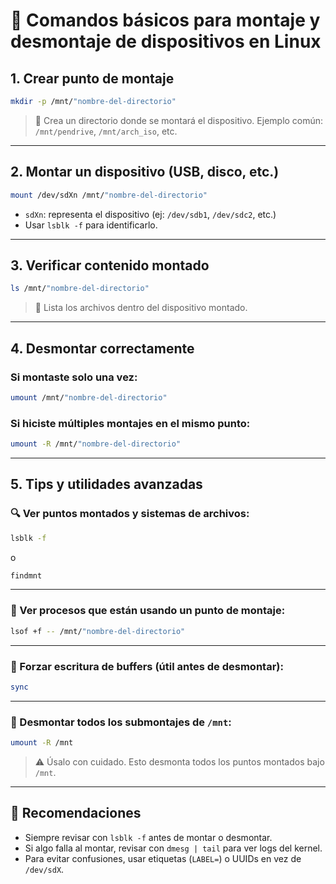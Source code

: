 
# 🧰 Comandos básicos para montaje y desmontaje de dispositivos en Linux

## 1. Crear punto de montaje

```bash
mkdir -p /mnt/"nombre-del-directorio"
```

> 🔧 Crea un directorio donde se montará el dispositivo. Ejemplo común: `/mnt/pendrive`, `/mnt/arch_iso`, etc.

---

## 2. Montar un dispositivo (USB, disco, etc.)

```bash
mount /dev/sdXn /mnt/"nombre-del-directorio"
```

- `sdXn`: representa el dispositivo (ej: `/dev/sdb1`, `/dev/sdc2`, etc.)
- Usar `lsblk -f` para identificarlo.

---

## 3. Verificar contenido montado

```bash
ls /mnt/"nombre-del-directorio"
```

> 📂 Lista los archivos dentro del dispositivo montado.

---

## 4. Desmontar correctamente

### Si montaste solo una vez:

```bash
umount /mnt/"nombre-del-directorio"
```

### Si hiciste múltiples montajes en el mismo punto:

```bash
umount -R /mnt/"nombre-del-directorio"
```

---

## 5. Tips y utilidades avanzadas

### 🔍 Ver puntos montados y sistemas de archivos:

```bash
lsblk -f
```

o

```bash
findmnt
```

---

### 🔎 Ver procesos que están usando un punto de montaje:

```bash
lsof +f -- /mnt/"nombre-del-directorio"
```

---

### 🧼 Forzar escritura de buffers (útil antes de desmontar):

```bash
sync
```

---

### 🧽 Desmontar todos los submontajes de `/mnt`:

```bash
umount -R /mnt
```

> ⚠️ Úsalo con cuidado. Esto desmonta todos los puntos montados bajo `/mnt`.

---

## 🧠 Recomendaciones

- Siempre revisar con `lsblk -f` antes de montar o desmontar.
- Si algo falla al montar, revisar con `dmesg | tail` para ver logs del kernel.
- Para evitar confusiones, usar etiquetas (`LABEL=`) o UUIDs en vez de `/dev/sdX`.
